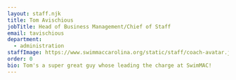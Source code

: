 ```yaml
---
layout: staff.njk
title: Tom Avischious
jobTitle: Head of Business Management/Chief of Staff
email: tavischious
department:
  - administration
staffImage: https://www.swimmaccarolina.org/static/staff/coach-avatar.jpg
order: 0
bio: Tom's a super great guy whose leading the charge at SwimMAC!
---
```

